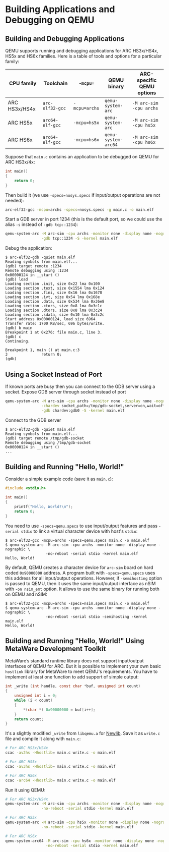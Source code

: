# Building Applications and Debugging on QEMU

## Building and Debugging Applications

QEMU supports running and debugging applications for ARC HS3x/HS4x, HS5x and HS6x families. Here is a
table of tools and options for a particular family:

| CPU family | Toolchain | `-mcpu=` | QEMU binary | ARC-specific QEMU options |
| --- | --- | --- | --- | --- |
| ARC HS3x/HS4x | `arc-elf32-gcc` | `-mcpu=archs` | `qemu-system-arc` | `-M arc-sim -cpu archs` |
| ARC HS5x | `arc64-elf-gcc` | `-mcpu=hs5x` | `qemu-system-arc` | `-M arc-sim -cpu hs5x` |
| ARC HS6x | `arc64-elf-gcc` | `-mcpu=hs6x` | `qemu-system-arc64` | `-M arc-sim -cpu hs6x` |

Suppose that `main.c` contains an application to be debugged on QEMU for ARC HS3x/4x:

```c
int main()
{
    return 0;
}
```

Then build it (we use `-specs=nosys.specs` if input/output operations are not needed):

```bash
arc-elf32-gcc -mcpu=archs -specs=nosys.specs -g main.c -o main.elf
```

Start a GDB server in port 1234 (this is the default port, so we could use the alias `-s` instead of `-gdb tcp::1234`):

```bash
qemu-system-arc -M arc-sim -cpu archs -monitor none -display none -nographic -no-reboot \
                -gdb tcp::1234 -S -kernel main.elf
```

Debug the application:

```
$ arc-elf32-gdb -quiet main.elf
Reading symbols from main.elf...
(gdb) target remote :1234
Remote debugging using :1234
0x00000124 in __start ()
(gdb) load
Loading section .init, size 0x22 lma 0x100
Loading section .text, size 0x1554 lma 0x124
Loading section .fini, size 0x16 lma 0x1678
Loading section .ivt, size 0x54 lma 0x168e
Loading section .data, size 0x534 lma 0x36e8
Loading section .ctors, size 0x8 lma 0x3c1c
Loading section .dtors, size 0x8 lma 0x3c24
Loading section .sdata, size 0x10 lma 0x3c2c
Start address 0x00000124, load size 6964
Transfer rate: 1700 KB/sec, 696 bytes/write.
(gdb) b main
Breakpoint 1 at 0x276: file main.c, line 3.
(gdb) c
Continuing.

Breakpoint 1, main () at main.c:3
3               return 0;
(gdb)
```

## Using a Socket Instead of Port

If known ports are busy then you can connect to the GDB server using a socket.
Expose GDB server through socket instead of port

```bash
qemu-system-arc -M arc-sim -cpu archs -monitor none -display none -nographic -no-reboot \
                -chardev socket,path=/tmp/gdb-socket,server=on,wait=off,id=gdb0 \
                -gdb chardev:gdb0 -S -kernel main.elf
```

Connect to the GDB server
```
$ arc-elf32-gdb -quiet main.elf
Reading symbols from main.elf...
(gdb) target remote /tmp/gdb-socket
Remote debugging using /tmp/gdb-socket
0x00000124 in __start ()
...
```

## Building and Running "Hello, World!"

Consider a simple example code (save it as `main.c`):

```c
#include <stdio.h>

int main()
{
    printf("Hello, World!\n");
    return 0;
}
```

You need to use `-specs=qemu.specs` to use input/output features and pass `-serial stdio` to link
a virtual character device with host's `stdio`:

```
$ arc-elf32-gcc -mcpu=archs -specs=qemu.specs main.c -o main.elf
$ qemu-system-arc -M arc-sim -cpu archs -monitor none -display none -nographic \
                  -no-reboot -serial stdio -kernel main.elf
Hello, World!
```

By default, QEMU creates a character device for `arc-sim` board on hard coded `0x90000000` address.
A program built with `-specs=qemu.specs` uses this address for all input/output operations.
However, if `-semihosting` option is passed to QEMU, then it uses the same input/output interface
as nSIM with `-on nsim_emt` option. It allows to use the same binary for running both
on QEMU and nSIM:

```
$ arc-elf32-gcc -mcpu=archs -specs=nsim.specs main.c -o main.elf
$ qemu-system-arc -M arc-sim -cpu archs -monitor none -display none -nographic \
                  -no-reboot -serial stdio -semihosting -kernel main.elf
Hello, World!
```

## Building and Running "Hello, World!" Using MetaWare Development Toolkit

MetaWare’s standard runtime library does not support input/output interfaces of QEMU for ARC. But it is possible
to implement your own basic `hostlink` library for MetaWare to meet QEMU's requirements. You have to implement at least
one function to add support of simple output:

```c
int _write (int handle, const char *buf, unsigned int count)
{
    unsigned int i = 0;
    while (i < count)
    {
        *(char *) 0x90000000 = buf[i++];
    }
    return count;
}
```

It's a slightly modified `_write` from `libqemu.a` for [Newlib](https://github.com/foss-for-synopsys-dwc-arc-processors/newlib/blob/arc-2022.09/libgloss/arc/qemu-write.c). Save it as `write.c` file and compile it along with `main.c`:

```bash
# For ARC HS3x/HS4x
ccac -av2hs -Hhostlib= main.c write.c -o main.elf

# For ARC HS5x
ccac -av3hs -Hhostlib= main.c write.c -o main.elf

# For ARC HS6x
ccac -arc64 -Hhostlib= main.c write.c -o main.elf
```

Run it using QEMU:

```bash
# For ARC HS3x/HS4x
qemu-system-arc -M arc-sim -cpu archs -monitor none -display none -nographic \
                -no-reboot -serial stdio -kernel main.elf

# For ARC HS5x
qemu-system-arc -M arc-sim -cpu hs5x -monitor none -display none -nographic \
                -no-reboot -serial stdio -kernel main.elf

# For ARC HS6x
qemu-system-arc64 -M arc-sim -cpu hs6x -monitor none -display none -nographic \
                  -no-reboot -serial stdio -kernel main.elf
```
